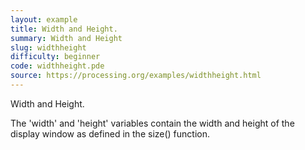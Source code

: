 ```yaml
---
layout: example
title: Width and Height.
summary: Width and Height
slug: widthheight
difficulty: beginner
code: widthheight.pde
source: https://processing.org/examples/widthheight.html
---
```


Width and Height. 

 The 'width' and 'height' variables contain the width and height of the display window as defined in the size() function.
